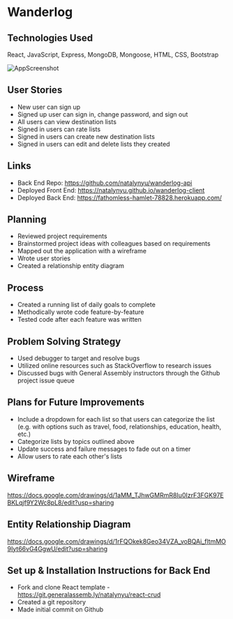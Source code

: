 Wanderlog
======

Technologies Used
------
React, JavaScript,  Express, MongoDB, Mongoose, HTML, CSS, Bootstrap

![AppScreenshot](https://i.imgur.com/AQy4AT1.png)

User Stories
------
* New user can sign up
* Signed up user can sign in, change password, and sign out
* All users can view destination lists
* Signed in users can rate lists
* Signed in users can create new destination lists
* Signed in users can edit and delete lists they created

Links
------
* Back End Repo: https://github.com/natalynyu/wanderlog-api
* Deployed Front End: https://natalynyu.github.io/wanderlog-client
* Deployed Back End: https://fathomless-hamlet-78828.herokuapp.com/

Planning
------
* Reviewed project requirements
* Brainstormed project ideas with colleagues based on requirements
* Mapped out the application with a wireframe
* Wrote user stories
* Created a relationship entity diagram

Process
------
* Created a running list of daily goals to complete
* Methodically wrote code feature-by-feature
* Tested code after each feature was written

Problem Solving Strategy
------
* Used debugger to target and resolve bugs
* Utilized online resources such as StackOverflow to research issues
* Discussed bugs with General Assembly instructors through the Github project issue queue


Plans for Future Improvements
------
* Include a dropdown for each list so that users can categorize the list (e.g. with options such as travel, food, relationships, education, health, etc.) 
* Categorize lists by topics outlined above
* Update success and failure messages to fade out on a timer
* Allow users to rate each other's lists

Wireframe
------
https://docs.google.com/drawings/d/1aMM_TJhwGMRmR8Iu0IzrF3FGK97EBKLqjf9Y2Wc8pL8/edit?usp=sharing

Entity Relationship Diagram
------
https://docs.google.com/drawings/d/1rFQOkek8Geo34VZA_voBQAi_fltmMO9Iyt66vG4GgwU/edit?usp=sharing

 Set up & Installation Instructions for Back End
 ------
 * Fork and clone React template - https://git.generalassemb.ly/natalynyu/react-crud
 * Created a git repository
 * Made initial commit on Github
